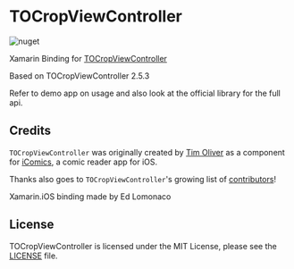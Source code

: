 # TOCropViewController

![nuget](https://img.shields.io/nuget/dt/TimOliver.TOCropViewController.Xamarin)

Xamarin Binding for [TOCropViewController](https://github.com/TimOliver/TOCropViewController)

Based on TOCropViewController 2.5.3

Refer to demo app on usage and also look at the official library for the full api.

## Credits

`TOCropViewController` was originally created by [Tim Oliver](http://twitter.com/TimOliverAU) as a component for [iComics](http://icomics.co), a comic reader app for iOS.

Thanks also goes to `TOCropViewController`'s growing list of [contributors](https://github.com/TimOliver/TOCropViewController/graphs/contributors)!

Xamarin.iOS binding made by Ed Lomonaco

## License
TOCropViewController is licensed under the MIT License, please see the [LICENSE](LICENSE) file.
